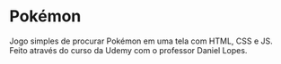 # Pokémon
Jogo simples de procurar Pokémon em uma tela com HTML, CSS e JS. 
Feito através do curso da Udemy com o professor Daniel Lopes.

